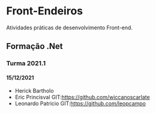 # Front-Endeiros
Atividades práticas de desenvolvimento Front-end.
## Formação .Net
### Turma 2021.1
#### 15/12/2021
- Herick Bartholo 
- Eric Princisval GIT:https://github.com/wiccanoscarlate
- Leonardo Patricio GIT:https://github.com/leopcampo

